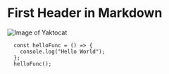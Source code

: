 # First Header in Markdown

![Image of Yaktocat](https://octodex.github.com/images/yaktocat.png)

```
  const helloFunc = () => {
    console.log("Hello World");
  };
  helloFunc();
```


